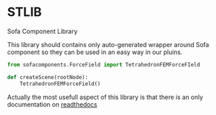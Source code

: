 # STLIB
Sofa Component Library

This library should contains only auto-generated wrapper around Sofa component so they can be used 
in an easy way in our pluins. 


```python
from sofacomponents.ForceField import TetrahedronFEMForceFIeld

def createScene(rootNode):
    TetrahedronFEMForceField()
```

Actually the most usefull aspect of this library is that there is an only documentation on [readthedocs](http://sofacomponents.readthedocs.io/en/latest/index.html)

